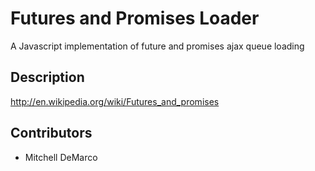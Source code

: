 Futures and Promises Loader
===========

A Javascript implementation of future and promises ajax queue loading


Description
---------------

http://en.wikipedia.org/wiki/Futures_and_promises


Contributors
------------

 * Mitchell DeMarco

